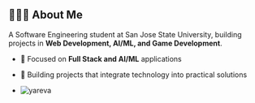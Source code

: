 ## 👩🏻‍💻 About Me

A Software Engineering student at San Jose State University, building projects in **Web Development, AI/ML, and Game Development**.

- 🌱 Focused on **Full Stack and AI/ML** applications
- 🔭 Building projects that integrate technology into practical solutions

- <p align="left">
  <img src="https://komarev.com/ghpvc/?username=yareva&label=Profile%20views&color=0e75b6&style=flat" alt="yareva" />
</p>


